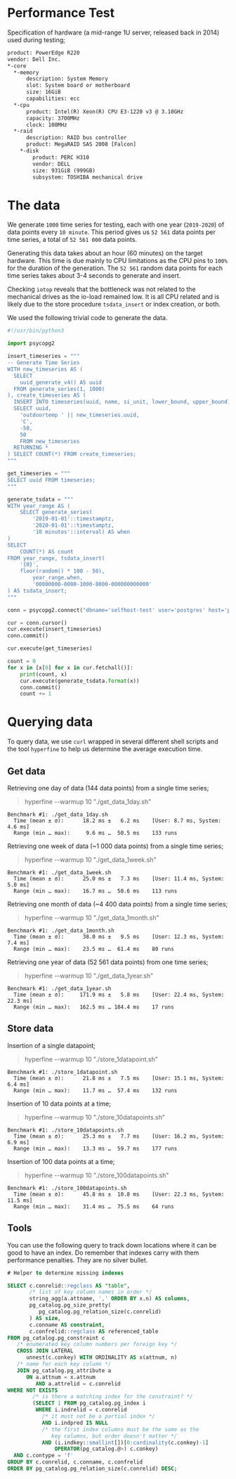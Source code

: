 # Performance Test

Specification of hardware (a mid-range 1U server, released back in 2014) used during testing;

```txt
product: PowerEdge R220
vendor: Dell Inc.
*-core
  *-memory
      description: System Memory
      slot: System board or motherboard
      size: 16GiB
      capabilities: ecc
  *-cpu
      product: Intel(R) Xeon(R) CPU E3-1220 v3 @ 3.10GHz
      capacity: 3700MHz
      clock: 100MHz
  *-raid
      description: RAID bus controller
      product: MegaRAID SAS 2008 [Falcon]
    *-disk
        product: PERC H310
        vendor: DELL
        size: 931GiB (999GB)
        subsystem: TOSHIBA mechanical drive
```


# The data

We generate `1000` time series for testing, each with one year (`2019-2020`) of data points every `10 minute`. This period gives us `52 561` data points per time series, a total of `52 561 000` data points.

Generating this data takes about an hour (60 minutes) on the target hardware. This time is due mainly to CPU limitations as the CPU pins to `100%` for the duration of the generation. The `52 561` random data points for each time series takes about 3-4 seconds to generate and insert.

Checking `iotop` reveals that the bottleneck was not related to the mechanical drives as the io-load remained low. It is all CPU related and is likely due to the store procedure `tsdata_insert` or index creation, or both.

We used the following trivial code to generate the data.

```python
#!/usr/bin/python3

import psycopg2

insert_timeseries = """
-- Generate Time Series
WITH new_timeseries AS (
  SELECT
    uuid_generate_v4() AS uuid
  FROM generate_series(1, 1000)
), create_timeseries AS (
  INSERT INTO timeseries(uuid, name, si_unit, lower_bound, upper_bound)
  SELECT uuid,
    'outdoortemp ' || new_timeseries.uuid,
    'C',
    -50,
    50
    FROM new_timeseries
  RETURNING *
) SELECT COUNT(*) FROM create_timeseries;
"""

get_timeseries = """
SELECT uuid FROM timeseries;
"""

generate_tsdata = """
WITH year_range AS (
    SELECT generate_series(
        '2019-01-01'::timestamptz,
        '2020-01-01'::timestamptz, 
        '10 minutes'::interval) AS when
)
SELECT
    COUNT(*) AS count
FROM year_range, tsdata_insert(
    '{0}',
    floor(random() * 100 - 50),
        year_range.when,
        '00000000-0000-1000-8000-000000000000'
) AS tsdata_insert;
"""

conn = psycopg2.connect("dbname='selfhost-test' user='postgres' host='pg13.selfhost' password='mysecretpassword'")

cur = conn.cursor()
cur.execute(insert_timeseries)
conn.commit()

cur.execute(get_timeseries)

count = 0
for x in [x[0] for x in cur.fetchall()]:
    print(count, x)
    cur.execute(generate_tsdata.format(x))
    conn.commit()
    count += 1
```

# Querying data

To query data, we use `curl` wrapped in several different shell scripts and the tool `hyperfine` to help us determine the average execution time.

## Get data

Retrieving one day of data (144 data points) from a single time series;

> hyperfine --warmup 10 "./get_data_1day.sh"

```
Benchmark #1: ./get_data_1day.sh
  Time (mean ± σ):      18.2 ms ±   6.2 ms    [User: 8.7 ms, System: 4.6 ms]
  Range (min … max):     9.6 ms …  50.5 ms    133 runs
```

Retrieving one week of data (~1 000 data points) from a single time series;

> hyperfine --warmup 10 "./get_data_1week.sh"

```
Benchmark #1: ./get_data_1week.sh
  Time (mean ± σ):      25.0 ms ±   7.3 ms    [User: 11.4 ms, System: 5.0 ms]
  Range (min … max):    16.7 ms …  50.6 ms    113 runs
```

Retrieving one month of data (~4 400 data points) from a single time series;

> hyperfine --warmup 10 "./get_data_1month.sh"

```
Benchmark #1: ./get_data_1month.sh
  Time (mean ± σ):      38.0 ms ±   9.5 ms    [User: 12.3 ms, System: 7.4 ms]
  Range (min … max):    23.5 ms …  61.4 ms    80 runs
```

Retrieving one year of data (52 561 data points) from one time series;

> hyperfine --warmup 10 "./get_data_1year.sh"

```
Benchmark #1: ./get_data_1year.sh
  Time (mean ± σ):     171.9 ms ±   5.8 ms    [User: 22.4 ms, System: 22.3 ms]
  Range (min … max):   162.5 ms … 184.4 ms    17 runs
```


## Store data

Insertion of a single datapoint;

> hyperfine --warmup 10 "./store_1datapoint.sh" 

```
Benchmark #1: ./store_1datapoint.sh
  Time (mean ± σ):      21.8 ms ±   7.5 ms    [User: 15.1 ms, System: 6.4 ms]
  Range (min … max):    11.7 ms …  57.4 ms    132 runs
```

Insertion of 10 data points at a time;

> hyperfine --warmup 10 "./store_10datapoints.sh" 

```
Benchmark #1: ./store_10datapoints.sh
  Time (mean ± σ):      25.3 ms ±   7.7 ms    [User: 16.2 ms, System: 6.9 ms]
  Range (min … max):    13.3 ms …  59.7 ms    177 runs
```

Insertion of 100 data points at a time;

> hyperfine --warmup 10 "./store_100datapoints.sh" 

```
Benchmark #1: ./store_100datapoints.sh
  Time (mean ± σ):      45.8 ms ±  10.8 ms    [User: 22.3 ms, System: 11.5 ms]
  Range (min … max):    31.4 ms …  75.5 ms    64 runs
```


## Tools

You can use the following query to track down locations where it can be good to have an index. Do remember that indexes carry with them performance penalties. They are no silver bullet.

```sql
# Helper to determine missing indexes

SELECT c.conrelid::regclass AS "table",
       /* list of key column names in order */
       string_agg(a.attname, ',' ORDER BY x.n) AS columns,
       pg_catalog.pg_size_pretty(
          pg_catalog.pg_relation_size(c.conrelid)
       ) AS size,
       c.conname AS constraint,
       c.confrelid::regclass AS referenced_table
FROM pg_catalog.pg_constraint c
   /* enumerated key column numbers per foreign key */
   CROSS JOIN LATERAL
      unnest(c.conkey) WITH ORDINALITY AS x(attnum, n)
   /* name for each key column */
   JOIN pg_catalog.pg_attribute a
      ON a.attnum = x.attnum
         AND a.attrelid = c.conrelid
WHERE NOT EXISTS
        /* is there a matching index for the constraint? */
        (SELECT 1 FROM pg_catalog.pg_index i
         WHERE i.indrelid = c.conrelid
           /* it must not be a partial index */
           AND i.indpred IS NULL
           /* the first index columns must be the same as the
              key columns, but order doesn't matter */
           AND (i.indkey::smallint[])[0:cardinality(c.conkey)-1]
               OPERATOR(pg_catalog.@>) c.conkey)
  AND c.contype = 'f'
GROUP BY c.conrelid, c.conname, c.confrelid
ORDER BY pg_catalog.pg_relation_size(c.conrelid) DESC;
```
